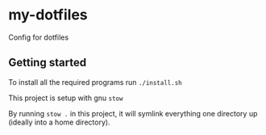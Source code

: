 # my-dotfiles
Config for dotfiles

## Getting started

To install all the required programs run `./install.sh`

This project is setup with gnu `stow`

By running `stow .` in this project, it will symlink everything one directory up (ideally into a home directory).